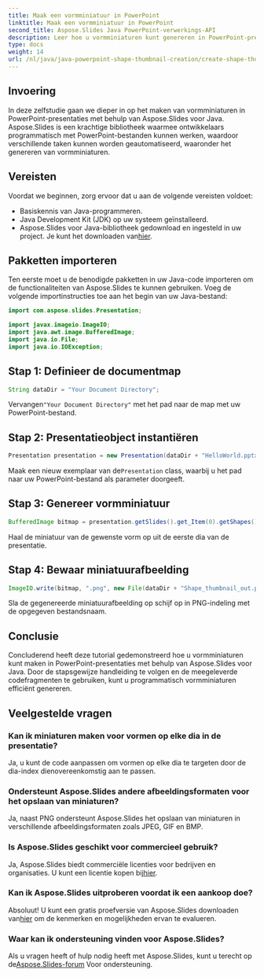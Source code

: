 ```yaml
---
title: Maak een vormminiatuur in PowerPoint
linktitle: Maak een vormminiatuur in PowerPoint
second_title: Aspose.Slides Java PowerPoint-verwerkings-API
description: Leer hoe u vormminiaturen kunt genereren in PowerPoint-presentaties met Aspose.Slides voor Java. Stap-voor-stap handleiding meegeleverd.
type: docs
weight: 14
url: /nl/java/java-powerpoint-shape-thumbnail-creation/create-shape-thumbnail-powerpoint/
---
```

## Invoering
In deze zelfstudie gaan we dieper in op het maken van vormminiaturen in PowerPoint-presentaties met behulp van Aspose.Slides voor Java. Aspose.Slides is een krachtige bibliotheek waarmee ontwikkelaars programmatisch met PowerPoint-bestanden kunnen werken, waardoor verschillende taken kunnen worden geautomatiseerd, waaronder het genereren van vormminiaturen.
## Vereisten
Voordat we beginnen, zorg ervoor dat u aan de volgende vereisten voldoet:
- Basiskennis van Java-programmeren.
- Java Development Kit (JDK) op uw systeem geïnstalleerd.
-  Aspose.Slides voor Java-bibliotheek gedownload en ingesteld in uw project. Je kunt het downloaden van[hier](https://releases.aspose.com/slides/java/).

## Pakketten importeren
Ten eerste moet u de benodigde pakketten in uw Java-code importeren om de functionaliteiten van Aspose.Slides te kunnen gebruiken. Voeg de volgende importinstructies toe aan het begin van uw Java-bestand:
```java
import com.aspose.slides.Presentation;

import javax.imageio.ImageIO;
import java.awt.image.BufferedImage;
import java.io.File;
import java.io.IOException;
```
## Stap 1: Definieer de documentmap
```java
String dataDir = "Your Document Directory";
```
 Vervangen`"Your Document Directory"` met het pad naar de map met uw PowerPoint-bestand.
## Stap 2: Presentatieobject instantiëren
```java
Presentation presentation = new Presentation(dataDir + "HelloWorld.pptx");
```
 Maak een nieuw exemplaar van de`Presentation` class, waarbij u het pad naar uw PowerPoint-bestand als parameter doorgeeft.
## Stap 3: Genereer vormminiatuur
```java
BufferedImage bitmap = presentation.getSlides().get_Item(0).getShapes().get_Item(0).getThumbnail();
```
Haal de miniatuur van de gewenste vorm op uit de eerste dia van de presentatie.
## Stap 4: Bewaar miniatuurafbeelding
```java
ImageIO.write(bitmap, ".png", new File(dataDir + "Shape_thumbnail_out.png"));
```
Sla de gegenereerde miniatuurafbeelding op schijf op in PNG-indeling met de opgegeven bestandsnaam.

## Conclusie
Concluderend heeft deze tutorial gedemonstreerd hoe u vormminiaturen kunt maken in PowerPoint-presentaties met behulp van Aspose.Slides voor Java. Door de stapsgewijze handleiding te volgen en de meegeleverde codefragmenten te gebruiken, kunt u programmatisch vormminiaturen efficiënt genereren.

## Veelgestelde vragen
### Kan ik miniaturen maken voor vormen op elke dia in de presentatie?
Ja, u kunt de code aanpassen om vormen op elke dia te targeten door de dia-index dienovereenkomstig aan te passen.
### Ondersteunt Aspose.Slides andere afbeeldingsformaten voor het opslaan van miniaturen?
Ja, naast PNG ondersteunt Aspose.Slides het opslaan van miniaturen in verschillende afbeeldingsformaten zoals JPEG, GIF en BMP.
### Is Aspose.Slides geschikt voor commercieel gebruik?
 Ja, Aspose.Slides biedt commerciële licenties voor bedrijven en organisaties. U kunt een licentie kopen bij[hier](https://purchase.aspose.com/buy).
### Kan ik Aspose.Slides uitproberen voordat ik een aankoop doe?
 Absoluut! U kunt een gratis proefversie van Aspose.Slides downloaden van[hier](https://releases.aspose.com/) om de kenmerken en mogelijkheden ervan te evalueren.
### Waar kan ik ondersteuning vinden voor Aspose.Slides?
 Als u vragen heeft of hulp nodig heeft met Aspose.Slides, kunt u terecht op de[Aspose.Slides-forum](https://forum.aspose.com/c/slides/11) Voor ondersteuning.